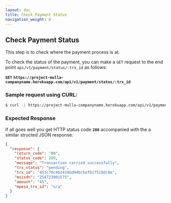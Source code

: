 ```yaml
---
layout: doc
title: Check Payment Status
navigation_weight: 8
---
```


## Check Payment Status

This step is to check where the payment process is at.

To check the status of the payment, you can make a `GET` request to the end point
`api/v1/payment/status/:trx_id` as follows:

__`GET`__ __`https://project-mulla-companyname.herokuapp.com/api/v1/payment/status/:trx_id`__

### Sample request using CURL:

```bash
$ curl -i https://project-mulla-companyname.herokuapp.com/api/v1/payment/status/453c70c4b2434bd94bcbafb17518dc8e
```

### Expected Response

If all goes well you get HTTP status code **`200`** accompanied with the a similar structed JSON response:

```json
{
  "response": {
    "return_code": "00",
    "status_code": 200,
    "message": "Transaction carried successfully",
    "trx_status": "pending",
    "trx_id": "453c70c4b2434bd94bcbafb17518dc8e",
    "msisdn": "254723001575",
    "amount": "45",
    "mpesa_trx_id": "n/a"
  }
}
```
